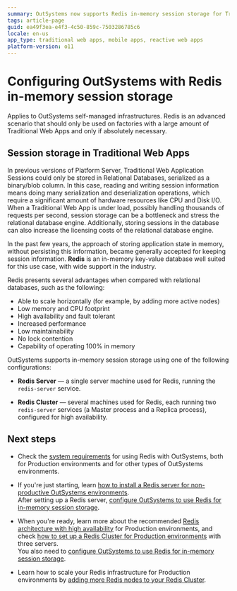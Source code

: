 ```yaml
---
summary: OutSystems now supports Redis in-memory session storage for Traditional Web Apps with advantages like increased performance, scalability and fault tolerance.
tags: article-page
guid: ea49f3ea-e4f3-4c50-859c-7503286785c6
locale: en-us
app_type: traditional web apps, mobile apps, reactive web apps
platform-version: o11
---
```


# Configuring OutSystems with Redis in-memory session storage

<div class="info" markdown="1">

Applies to OutSystems self-managed infrastructures. 
Redis is an advanced scenario that should only be used on factories with a large amount of Traditional Web Apps and only if absolutely necessary.
</div>

## Session storage in Traditional Web Apps

In previous versions of Platform Server, Traditional Web Application Sessions could only be stored in Relational Databases, serialized as a binary/blob column. In this case, reading and writing session information means doing many serialization and deserialization operations, which require a significant amount of hardware resources like CPU and Disk I/O. When a Traditional Web App is under load, possibly handling thousands of requests per second, session storage can be a bottleneck and stress the relational database engine. Additionally, storing sessions in the database can also increase the licensing costs of the relational database engine.

In the past few years, the approach of storing application state in memory, without persisting this information, became generally accepted for keeping session information. **Redis** is an in-memory key-value database well suited for this use case, with wide support in the industry.

Redis presents several advantages when compared with relational databases, such as the following:

* Able to scale horizontally (for example, by adding more active nodes)
* Low memory and CPU footprint
* High availability and fault tolerant
* Increased performance
* Low maintainability
* No lock contention
* Capability of operating 100% in memory

OutSystems supports in-memory session storage using one of the following configurations:

* **Redis Server** — a single server machine used for Redis, running the `redis-server` service.

* **Redis Cluster** — several machines used for Redis, each running two `redis-server` services (a Master process and a Replica process), configured for high availability.

## Next steps

* Check the [system requirements](requirements.md) for using Redis with OutSystems, both for Production environments and for other types of OutSystems environments.

* If you're just starting, learn [how to install a Redis server for non-productive OutSystems environments](setup-non-prod.md).  
    After setting up a Redis server, [configure OutSystems to use Redis for in-memory session storage](setup-platform-server-redis.md).

* When you're ready, learn more about the recommended [Redis architecture with high availability](architecture-high-availability.md) for Production environments, and check [how to set up a Redis Cluster for Production environments](setup-prod.md) with three servers.  
    You also need to [configure OutSystems to use Redis for in-memory session storage](setup-platform-server-redis.md).

* Learn how to scale your Redis infrastructure for Production environments by [adding more Redis nodes to your Redis Cluster](cluster-add-nodes.md).
